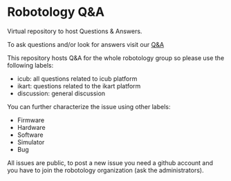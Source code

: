# Robotology Q&A
Virtual repository to host Questions &amp; Answers.

To ask questions and/or look for answers visit our [Q&A](https://github.com/robotology/QA/issues)

This repository hosts Q&A for the whole robotology group so please use the following labels:

* icub: all questions related to icub platform
* ikart: questions related to the ikart platform
* discussion: general discussion

You can further characterize the issue using other labels:
* Firmware
* Hardware
* Software
* Simulator
* Bug

All issues are public, to post a new issue you need a github account and you have to join the robotology organization (ask the administrators).


 